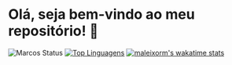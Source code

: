 # Olá, seja bem-vindo ao meu repositório! :vulcan_salute:

![Marcos Status](https://github-readme-stats.vercel.app/api?username=maleixorm&show_icons=true&theme=dracula)
[![Top Linguagens](https://github-readme-stats.vercel.app/api/top-langs/?username=maleixorm&layout=compact)](https://github.com/anuraghazra/github-readme-stats)
[![maleixorm's wakatime stats](https://github-readme-stats.vercel.app/api/wakatime?username=maleixorm)](https://github.com/anuraghazra/github-readme-stats)

